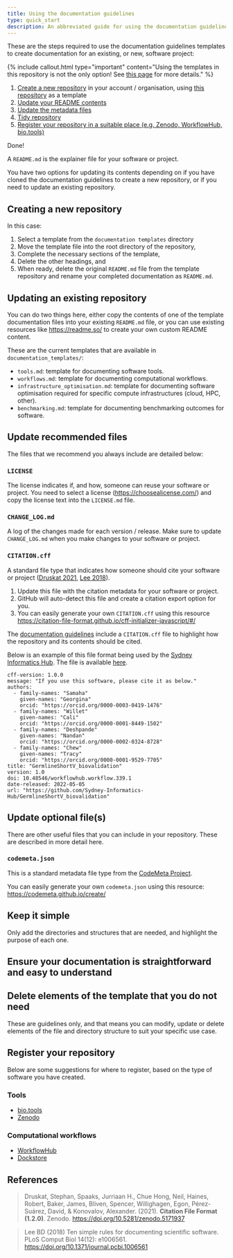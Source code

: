 ```yaml
---
title: Using the documentation guidelines
type: quick_start
description: An abbreviated guide for using the documentation guidelines to create documentation for an existing, or new, software project.
---
```



These are the steps required to use the documentation guidelines templates to create documentation for an existing, or new, software project:

{% include callout.html type="important" content="Using the templates in this repository is not the only option! See [this page](options) for more details." %}


1. [Create a new repository](01_create) in your account / organisation, using [this repository]() as a template
2. [Update your README contents](02_readme)
3. [Update the metadata files](03_update_files)
4. [Tidy repository](04_tidy)
5. [Register your repository in a suitable place (e.g. Zenodo, WorkflowHub, bio.tools)](05_register)

Done!


A `README.md` is the explainer file for your software or project. 

You have two options for updating its contents depending on if you have cloned the documentation guidelines to create a new repository, or if you need to update an existing repository. 

## Creating a new repository

In this case:

1. Select a template from the `documentation templates` directory 
2. Move the template file into the root directory of the repository, 
3. Complete the necessary sections of the template, 
4. Delete the other headings, and
5. When ready, delete the original `README.md` file from the template repository and rename your completed documentation as `README.md`.


## Updating an existing repository

You can do two things here, either copy the contents of one of the template documentation files into your existing `README.md` file, or you can use existing resources like https://readme.so/ to create your own custom README content. 

These are the current templates that are available in `documentation_templates/`:
- `tools.md`: template for documenting software tools.
- `workflows.md`: template for documenting computational workflows.
- `infrastructure_optimisation.md`: template for documenting software optimisation required for specific compute infrastructures (cloud, HPC, other).
- `benchmarking.md`: template for documenting benchmarking outcomes for software.


## Update recommended files

The files that we recommend you always include are detailed below:


### `LICENSE`

The license indicates if, and how, someone can reuse your software or project.
You need to select a license (https://choosealicense.com/) and copy the license text into the `LICENSE.md` file. 


### `CHANGE_LOG.md`

A log of the changes made for each version / release.
Make sure to update `CHANGE_LOG.md` when you make changes to your software or project.   


### `CITATION.cff`

A standard file type that indicates how someone should cite your software or project ([Druskat 2021](https://doi.org/10.5281/zenodo.5171937), [Lee 2018](https://doi.org/10.1371/journal.pcbi.1006561)).

1. Update this file with the citation metadata for your software or project. 
2. GitHub will auto-detect this file and create a citation export option for you. 
3. You can easily generate your own `CITATION.cff` using this resource https://citation-file-format.github.io/cff-initializer-javascript/#/

The [documentation guidelines](https://github.com/AustralianBioCommons/doc_guidelines) include a `CITATION.cff` file to highlight 
how the repository and its contents should be cited. 

Below is an example of this file format being used by the [Sydney Informatics Hub](https://www.sydney.edu.au/research/facilities/sydney-informatics-hub.html). 
The file is available [here](https://github.com/Sydney-Informatics-Hub/GermlineShortV_biovalidation/blob/main/CITATION.cff).

```
cff-version: 1.0.0
message: "If you use this software, please cite it as below."
authors:
  - family-names: "Samaha"
    given-names: "Georgina"
    orcid: "https://orcid.org/0000-0003-0419-1476"
  - family-names: "Willet"
    given-names: "Cali"
    orcid: "https://orcid.org/0000-0001-8449-1502"
  - family-names: "Deshpande"
    given-names: "Nandan"
    orcid: "https://orcid.org/0000-0002-0324-8728"
  - family-names: "Chew"
    given-names: "Tracy"
    orcid: "https://orcid.org/0000-0001-9529-7705"
title: "GermlineShortV_biovalidation"
version: 1.0
doi: 10.48546/workflowhub.workflow.339.1
date-released: 2022-05-05
url: "https://github.com/Sydney-Informatics-Hub/GermlineShortV_biovalidation"
```


## Update optional file(s)

There are other useful files that you can include in your repository. These are described in more detail here.

### `codemeta.json`

This is a standard metadata file type from the [CodeMeta Project](https://codemeta.github.io/). 

You can easily generate your own `codemeta.json` using this resource: https://codemeta.github.io/create/


## Keep it simple

Only add the directories and structures that are needed, and highlight the purpose of each one.


## Ensure your documentation is straightforward and easy to understand



## Delete elements of the template that you do not need

These are guidelines only, and that means you can modify, update or delete elements of the file and directory structure to suit your specific use case.


## Register your repository

Below are some suggestions for where to register, based on the type of software you have created.


### Tools

- [bio.tools](https://bio.tools/)
- [Zenodo](https://zenodo.org/)


### Computational workflows

- [WorkflowHub](https://workflowhub.eu/)
- [Dockstore](https://dockstore.org/)


## References

> Druskat, Stephan, Spaaks, Jurriaan H., Chue Hong, Neil, Haines, Robert, Baker, James, Bliven, Spencer, Willighagen, Egon, Pérez-Suárez, David, & Konovalov, Alexander. (2021). **Citation File Format (1.2.0)**. Zenodo. https://doi.org/10.5281/zenodo.5171937

> Lee BD (2018) Ten simple rules for documenting scientific software. PLoS Comput Biol 14(12): e1006561. https://doi.org/10.1371/journal.pcbi.1006561


